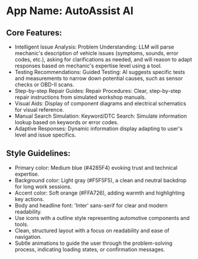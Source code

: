 # **App Name**: AutoAssist AI

## Core Features:

- Intelligent Issue Analysis: Problem Understanding: LLM will parse mechanic's description of vehicle issues (symptoms, sounds, error codes, etc.), asking for clarifications as needed, and will reason to adapt responses based on mechanic's expertise level using a tool.
- Testing Recommendations: Guided Testing: AI suggests specific tests and measurements to narrow down potential causes, such as sensor checks or OBD-II scans.
- Step-by-step Repair Guides: Repair Procedures: Clear, step-by-step repair instructions from simulated workshop manuals.
- Visual Aids: Display of component diagrams and electrical schematics for visual reference.
- Manual Search Simulation: Keyword/DTC Search: Simulate information lookup based on keywords or error codes.
- Adaptive Responses: Dynamic information display adapting to user's level and issue specifics.

## Style Guidelines:

- Primary color: Medium blue (#4285F4) evoking trust and technical expertise.
- Background color: Light gray (#F5F5F5), a clean and neutral backdrop for long work sessions.
- Accent color: Soft orange (#FFA726), adding warmth and highlighting key actions.
- Body and headline font: 'Inter' sans-serif for clear and modern readability.
- Use icons with a outline style representing automotive components and tools.
- Clean, structured layout with a focus on readability and ease of navigation.
- Subtle animations to guide the user through the problem-solving process, indicating loading states, or confirmation messages.